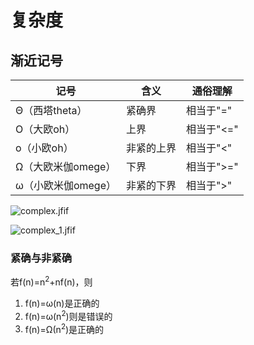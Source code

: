 # 复杂度
## 渐近记号
| 记号 | 含义 | 通俗理解 |
| ---- | ---- | ---- |
| Θ（西塔theta） | 紧确界 | 相当于"=" |
| O（大欧oh） | 上界 | 相当于"<=" |
| o（小欧oh） | 非紧的上界 | 相当于"<" |
| Ω（大欧米伽omege） | 下界 | 相当于">=" |
| ω（小欧米伽omege） | 非紧的下界 | 相当于">" |

![complex.jfif](http://blog.algorithm.akira.ink/images/complex.jfif)

![complex_1.jfif](http://blog.algorithm.akira.ink/images/complex_1.jfif)

### 紧确与非紧确
若f(n)=n<sup>2</sup>+nf(n)，则

1. f(n)=ω(n)是正确的
2. f(n)=ω(n<sup>2</sup>)则是错误的
3. f(n)=Ω(n<sup>2</sup>)是正确的
